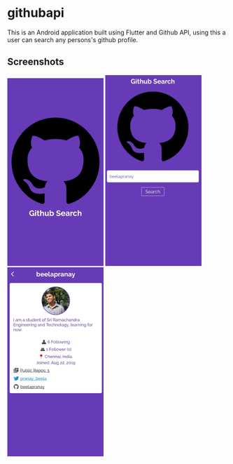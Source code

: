 # githubapi

This is an Android application built using Flutter and Github API, using this a user can search any persons's github profile.

## Screenshots

<img src="images/splash.jpg" width = "220">  <img src="images/search.jpg" width = "220">  <img src="images/search_result.jpg" width = "220">
